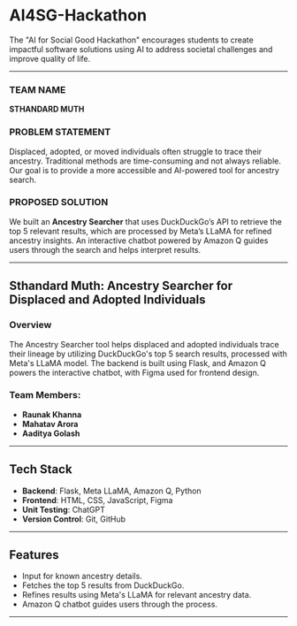 # AI4SG-Hackathon

The "AI for Social Good Hackathon" encourages students to create impactful software solutions using AI to address societal challenges and improve quality of life.

-------------------------------------------------------------------------------------
### TEAM NAME
**STHANDARD MUTH**

### PROBLEM STATEMENT
Displaced, adopted, or moved individuals often struggle to trace their ancestry. Traditional methods are time-consuming and not always reliable. Our goal is to provide a more accessible and AI-powered tool for ancestry search.

### PROPOSED SOLUTION
We built an **Ancestry Searcher** that uses DuckDuckGo’s API to retrieve the top 5 relevant results, which are processed by Meta’s LLaMA for refined ancestry insights. An interactive chatbot powered by Amazon Q guides users through the search and helps interpret results.

---

## Sthandard Muth: Ancestry Searcher for Displaced and Adopted Individuals

### Overview
The Ancestry Searcher tool helps displaced and adopted individuals trace their lineage by utilizing DuckDuckGo's top 5 search results, processed with Meta's LLaMA model. The backend is built using Flask, and Amazon Q powers the interactive chatbot, with Figma used for frontend design.

### Team Members:
- **Raunak Khanna**
- **Mahatav Arora**
- **Aaditya Golash**

---

## Tech Stack
- **Backend**: Flask, Meta LLaMA, Amazon Q, Python
- **Frontend**: HTML, CSS, JavaScript, Figma
- **Unit Testing**: ChatGPT
- **Version Control**: Git, GitHub

---

## Features
- Input for known ancestry details.
- Fetches the top 5 results from DuckDuckGo.
- Refines results using Meta's LLaMA for relevant ancestry data.
- Amazon Q chatbot guides users through the process.

---
